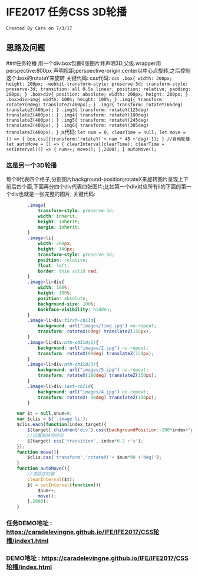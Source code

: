 # IFE2017 任务CSS 3D轮播
    Created By Cara on 7/3/17

## 思路及问题

###任务轮播
用一个div.box包裹6张图片并声明3D,父级.wrapper用 perspective:800px 声明视距;perspective-origin:center以中心点旋转,之后控制这个.box的rotateY来旋转
关键代码:
    css代码:
        ``` css
            .box{
		        width: 200px;
		        height: 200px;
		        -webkit-transform-style: preserve-3d;
		        transform-style: preserve-3d;
		        transition: all 0.5s linear;
		        position: relative;
		        padding: 200px;
	        }
	        .box>div{
		        position: absolute;
		        width: 200px;
		        height: 200px;
	        }
	        .box>div>img{
		        width: 100%;
		        height: 100%;
	        }
	        .img1{
		        transform: rotateY(0deg) translateZ(400px);
	        }
	        .img2{
		        transform: rotateY(65deg) translateZ(400px);
	        }
	        .img3{
		        transform: rotateY(125deg) translateZ(400px);
	        }
	        .img4{
		        transform: rotateY(180deg) translateZ(400px);
	        }
	        .img5{
		        transform: rotateY(245deg) translateZ(400px);
	        }
	        .img6{
		        transform: rotateY(305deg) translateZ(400px);
	        }
        ```
    js代码:
        ```
            let num = 0, clearTime = null;
            let move =  () => {
		        box.css({transform:'rotateY('+ num * 45 +'deg)'});
	        }
	        //自动轮播
	        let autoMove = () => {
		        clearInterval(clearTime);
		        clearTime = setInterval(() => {
			        num++;
			        move();
		        },2000);
	        }
	        autoMove();
        ```

### 这是另一个3D轮播
 每个li代表四个格子,分割图片background-position;rotateX来旋转图片呈现上下前后四个面,下面再分四个div代表四张图片;比如第一个div对应所有li的下面的第一个div也就是一张完整的图片;
关键代码:
```css
        .image{
			transform-style: preserve-3d;
			width: inherit;
			height: inherit;
			margin: inherit;
		}
		.image>li{
			width: 200px;
			height: 140px;
			transform-style: preserve-3d;
			position: relative;
			float: left;
			border: thin solid red;
		}
		.image>li>div{
			width: 100%;
			height: 100%;
			position: absolute;
			background-size: 100%;
			backface-visibility: hidden;
		}
		.image>li>div:first-child{
			background: url("images/timg.jpg") no-repeat;
			transform: rotateX(0deg) translateZ(150px);
		}
		.image>li>div:nth-child(2){
			background: url("images/2.jpg") no-repeat;
			transform: rotateX(90deg) translateZ(150px);
		}
		.image>li>div:nth-child(3){
			background: url("images/5.jpg") no-repeat;
			transform: rotateX(180deg) translateZ(150px);
		}
		.image>li>div:last-child{
			background: url("images/4.jpg") no-repeat;
			transform: rotateX(-90deg) translateZ(150px);
		}
```
```js
    var $t = null,$num=0;
	var $clis = $('.image li');
	$clis.each(function(index,target){
	    $(target).children('div').css({backgroundPosition:-200*index+"px"});
	    //设置旋转的时间
	    $(target).css('transition', index*0.2 +'s');
	});
	function move(){
	    $clis.css('transform','rotateX('+ $num*90 +'deg)');
	}
	function autoMove(){
	    //清除定时器
	    clearInterval($t);
	    $t = setInterval(function(){
	        $num++;
	        move();
	    },2000);
	}
```

### 任务DEMO地址 : https://caradelevingne.github.io/IFE/IFE2017/CSS轮播/index1.html

### DEMO地址 : https://caradelevingne.github.io/IFE/IFE2017/CSS轮播/index.html
